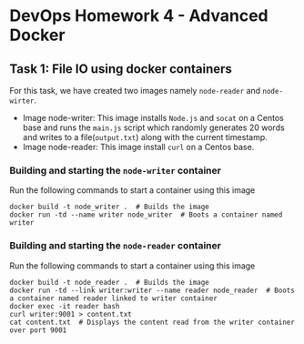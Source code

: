 # DevOps Homework 4 - Advanced Docker

## Task 1: File IO using docker containers
For this task, we have created two images namely `node-reader` and `node-wirter`.
- Image node-writer: This image installs `Node.js` and `socat` on a Centos base and runs the `main.js` script which randomly generates 20 words and writes to a file(`output.txt`) along with the current timestamp.
- Image node-reader: This image install `curl` on a Centos base.

### Building and starting the `node-writer` container
Run the following commands to start a container using this image
```
docker build -t node_writer .  # Builds the image
docker run -td --name writer node_writer  # Boots a container named writer
```

### Building and starting the `node-reader` container
Run the following commands to start a container using this image
```
docker build -t node_reader .  # Builds the image
docker run -td --link writer:writer --name reader node_reader  # Boots a container named reader linked to writer container
docker exec -it reader bash
curl writer:9001 > content.txt
cat content.txt  # Displays the content read from the writer container over port 9001
```





